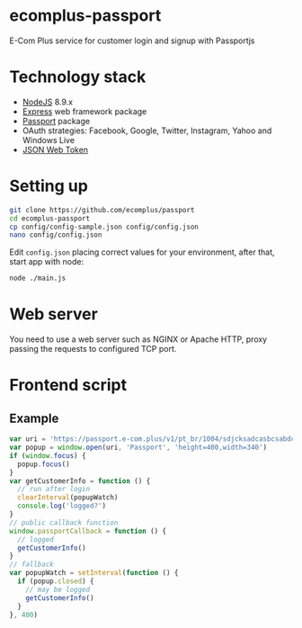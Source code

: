 # ecomplus-passport
E-Com Plus service for customer login and signup with Passportjs

# Technology stack
+ [NodeJS](https://nodejs.org/en/) 8.9.x
+ [Express](http://expressjs.com/) web framework package
+ [Passport](http://www.passportjs.org/) package
+ OAuth strategies: Facebook, Google, Twitter, Instagram, Yahoo and Windows Live
+ [JSON Web Token](https://jwt.io/)

# Setting up
```bash
git clone https://github.com/ecomplus/passport
cd ecomplus-passport
cp config/config-sample.json config/config.json
nano config/config.json
```

Edit `config.json` placing correct values for your environment,
after that, start app with node:

```bash
node ./main.js
```

# Web server
You need to use a web server such as NGINX or Apache HTTP,
proxy passing the requests to configured TCP port.

# Frontend script

## Example

```javascript
var uri = 'https://passport.e-com.plus/v1/pt_br/1004/sdjcksadcasbcsabdcbsldjlbcasbdcs/login.html'
var popup = window.open(uri, 'Passport', 'height=400,width=340')
if (window.focus) {
  popup.focus()
}
var getCustomerInfo = function () {
  // run after login
  clearInterval(popupWatch)
  console.log('logged?')
}
// public callback function
window.passportCallback = function () {
  // logged
  getCustomerInfo()
}
// fallback
var popupWatch = setInterval(function () {
  if (popup.closed) {
    // may be logged
    getCustomerInfo()
  }
}, 400)
```
